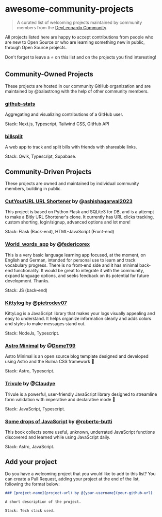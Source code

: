 # awesome-community-projects

> A curated list of welcoming projects maintained by community members from the [DevLeonardo Community](https://github.com/DevLeonardoCommunity).

All projects listed here are happy to accept contributions from people who are new to Open Source or who are learning something new in public, through Open Source projects.

Don't forget to leave a ⭐️ on this list and on the projects you find interesting!

## Community-Owned Projects

These projects are hosted in our community GitHub organization and are maintained by @balastrong with the help of other community members.

### [github-stats](https://github.com/DevLeonardoCommunity/github-stats)

Aggregating and visualizing contributions of a GitHub user.

Stack: Next.js, Typescript, Tailwind CSS, GitHub API

### [billsplit](https://github.com/DevLeonardoCommunity/billsplit)

A web app to track and split bills with friends with shareable links.

Stack: Qwik, Typescript, Supabase.

## Community-Driven Projects

These projects are owned and maintained by individual community members, building in public.

### [CutYourURL URL Shortener](https://github.com/ashishagarwal2023/CutYourURL.git) by @[ashishagarwal2023](https://github.com/ashishagarwal2023)

This project is based on Python Flask and SQLite3 for DB, and is a attempt to make a Bitly URL Shortener's clone. It currently has URL clicks tracking, custom shorting, login/signup, advanced options and lot more!

Stack: Flask (Back-end), HTML-JavaScript (Front-end)

### [World_words_app](https://github.com/federicorex/World_words_app.git) by @[federicorex](https://github.com/federicorex)

This is a very basic language learning app focused, at the moment, on English and German, intended for personal use to learn and track vocabulary progress. There is no front-end side and it has minimal back-end functionality. It would be great to integrate it with the community, expand language options, and seeks feedback on its potential for future development. Thanks.

Stack: JS (back-end)

### [Kittylog](https://github.com/pietrodev07/kittylog) by @[pietrodev07](https://github.com/pietrodev07)

KittyLog is a JavaScript library that makes your logs visually appealing and easy to understand. It helps organize information clearly and adds colors and styles to make messages stand out.

Stack: NodeJs, Typescript.

### [Astro Minimal](https://github.com/DomeT99/astro-minimal) by @[DomeT99](https://github.com/DomeT99)

Astro Minimal is an open source blog template designed and developed using Astro and the Bulma CSS framework 🚀

Stack: Astro, Typescript.

### [Trivule](https://github.com/trivule/trivule) by @[Claudye](https://github.com/Claudye)

Trivule is a powerful, user-friendly JavaScript library designed to streamline form validation with imperative and declarative mode 🚀

Stack: JavaScript, Typescript.

### [Some drops of JavaScript](https://github.com/roberto-butti/some-drops-of-javascript) by @[roberto-butti](https://github.com/roberto-butti)

This book collects some useful, unknown, underrated JavaScript functions discovered and learned while using JavaScript daily.

Stack: Astro, JavaScript.

## Add your project

Do you have a welcoming project that you would like to add to this list? You can create a Pull Request, adding your project at the end of the list, following the format below:

```markdown
### [project-name](project-url) by @[your-username](your-github-url)

A short description of the project.

Stack: Tech stack used.
```
